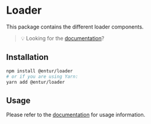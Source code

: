 # Loader

This package contains the different loader components.

> 💡 Looking for the [documentation](https://linje.entur.no/komponenter/feedback/loader)?

## Installation

```sh
npm install @entur/loader
# or if you are using Yarn:
yarn add @entur/loader
```

## Usage

Please refer to the [documentation](https://linje.entur.no/komponenter/feedback/loader) for usage information.
